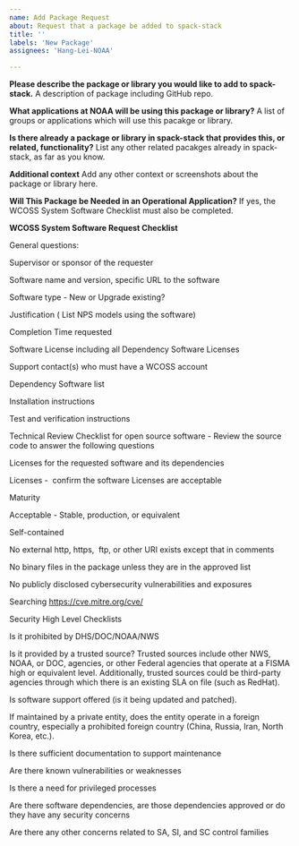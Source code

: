 ```yaml
---
name: Add Package Request
about: Request that a package be added to spack-stack
title: ''
labels: 'New Package'
assignees: 'Hang-Lei-NOAA'

---
```


**Please describe the package or library you would like to add to spack-stack.**
A description of package including GitHub repo.

**What applications at NOAA will be using this package or library?**
A list of groups or applications which will use this pacakge or library.

**Is there already a package or library in spack-stack that provides this, or related, functionality?**
List any other related pacakges already in spack-stack, as far as you know.

**Additional context**
Add any other context or screenshots about the package or library here.

**Will This Package be Needed in an Operational Application?**
If yes, the WCOSS System Software Checklist must also be completed.

**WCOSS System Software Request Checklist**


General questions:

Supervisor or sponsor of the requester

Software name and version, specific URL to the software

Software type - New or Upgrade existing?

Justification ( List NPS models using the software)

Completion Time requested

Software License including all Dependency Software Licenses 

Support contact(s) who must have a WCOSS account

Dependency Software list

Installation instructions

Test and verification instructions



Technical Review Checklist for open source software - Review the source code to answer the following questions

Licenses for the requested software and its dependencies

Licenses -  confirm the software Licenses are acceptable


Maturity

Acceptable - Stable, production, or equivalent


Self-contained

No external http, https,  ftp, or other URI exists except that in comments


No binary files in the package unless they are in the approved list


No publicly disclosed cybersecurity vulnerabilities and exposures 

Searching https://cve.mitre.org/cve/



Security High Level Checklists 


Is it prohibited by DHS/DOC/NOAA/NWS

Is it provided by a trusted source? Trusted sources include other NWS, NOAA, or DOC, agencies, or other Federal agencies that operate at a FISMA high or equivalent level. Additionally, trusted sources could be third-party agencies through which there is an existing SLA on file (such as RedHat). 

Is software support offered (is it being updated and patched). 

If maintained by a private entity, does the entity operate in a foreign country, especially a prohibited foreign country (China, Russia, Iran, North Korea, etc.). 

Is there sufficient documentation to support maintenance 

Are there known vulnerabilities or weaknesses

Is there a need for privileged processes 

Are there software dependencies, are those dependencies approved or do they have any security concerns 

Are there any other concerns related to SA, SI, and SC control families